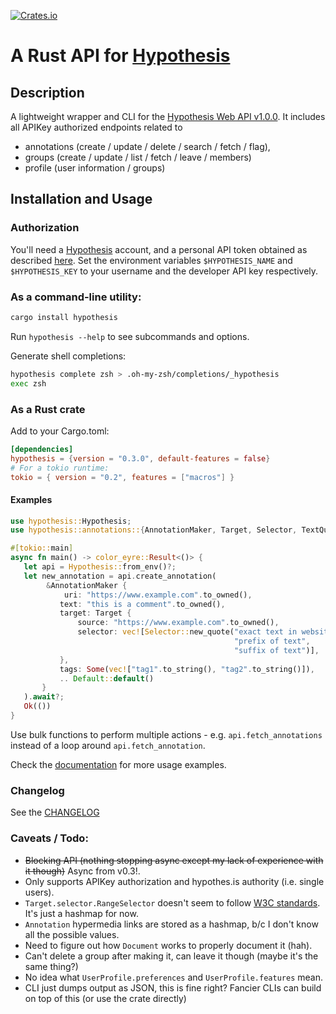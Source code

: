 <!-- cargo-sync-readme start -->

[![Crates.io](https://img.shields.io/crates/v/hypothesis.svg)](https://crates.io/crates/hypothesis)
# A Rust API for [Hypothesis](https://web.hypothes.is/)

## Description
A lightweight wrapper and CLI for the [Hypothesis Web API v1.0.0](https://h.readthedocs.io/en/latest/api-reference/v1/).
It includes all APIKey authorized endpoints related to
* annotations (create / update / delete / search / fetch / flag),
* groups (create / update / list / fetch / leave / members)
* profile (user information / groups)

## Installation and Usage
### Authorization
You'll need a [Hypothesis](https://hypothes.is) account, and a personal API token obtained as described [here](https://h.readthedocs.io/en/latest/api/authorization/).
Set the environment variables `$HYPOTHESIS_NAME` and `$HYPOTHESIS_KEY` to your username and the developer API key respectively.

### As a command-line utility:
```bash
cargo install hypothesis
```
Run `hypothesis --help` to see subcommands and options.

Generate shell completions:
```bash
hypothesis complete zsh > .oh-my-zsh/completions/_hypothesis
exec zsh
```

### As a Rust crate
Add to your Cargo.toml:
```toml
[dependencies]
hypothesis = {version = "0.3.0", default-features = false}
# For a tokio runtime:
tokio = { version = "0.2", features = ["macros"] }
```

#### Examples
```rust
use hypothesis::Hypothesis;
use hypothesis::annotations::{AnnotationMaker, Target, Selector, TextQuoteSelector};

#[tokio::main]
async fn main() -> color_eyre::Result<()> {
   let api = Hypothesis::from_env()?;
   let new_annotation = api.create_annotation(
        &AnnotationMaker {
            uri: "https://www.example.com".to_owned(),
           text: "this is a comment".to_owned(),
           target: Target {
               source: "https://www.example.com".to_owned(),
               selector: vec![Selector::new_quote("exact text in website to highlight",
                                                  "prefix of text",
                                                  "suffix of text")],
           },
           tags: Some(vec!["tag1".to_string(), "tag2".to_string()]),
           .. Default::default()
       }
   ).await?;
   Ok(())
}
```
Use bulk functions to perform multiple actions - e.g. `api.fetch_annotations` instead of a
loop around `api.fetch_annotation`.

Check the [documentation](https://docs.rs/crate/hypothesis) for more usage examples.

### Changelog
See the [CHANGELOG](CHANGELOG.md)

### Caveats / Todo:
- ~~Blocking API (nothing stopping async except my lack of experience with it though)~~ Async from v0.3!.
- Only supports APIKey authorization and hypothes.is authority (i.e. single users).
- `Target.selector.RangeSelector` doesn't seem to follow [W3C standards](https://www.w3.org/TR/annotation-model/#range-selector). It's just a hashmap for now.
- `Annotation` hypermedia links are stored as a hashmap, b/c I don't know all the possible values.
- Need to figure out how `Document` works to properly document it (hah).
- Can't delete a group after making it, can leave it though (maybe it's the same thing?)
- No idea what `UserProfile.preferences` and `UserProfile.features` mean.
- CLI just dumps output as JSON, this is fine right? Fancier CLIs can build on top of this (or use the crate directly)

<!-- cargo-sync-readme end -->